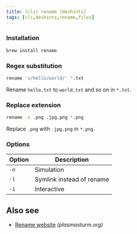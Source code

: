 ```yaml
---
title: (cli) rename [devhints]
tags: [cli,devhints,rename,files]
---
```


### Installation

```sh
brew install rename
```

### Regex substitution

```sh
rename 's/hello/world/' *.txt
```

Rename `hello.txt` to `world.txt` and so on in `*.txt`.

### Replace extension

```sh
rename -s .png .jpg.png *.png
```

Replace `.png` with `.jpg.png` in `*.png`.

### Options

| Option | Description               |
| ---    | ---                       |
| `-n`   | Simulation                |
| `-l`   | Symlink instead of rename |
| `-i`   | Interactive               |

## Also see

- [Rename website](http://plasmasturm.org/code/rename/) _(plasmasturm.org)_
